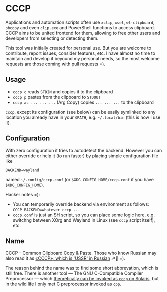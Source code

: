 # CCCP

Applications and automation scripts often use `xclip`, `xsel`, `wl-clipboard`, `pbcopy` and even `clip.exe` and PowerShell functions to access clipboard.
CCCP aims to be united frontend for them, allowing to free other users and developers from selecting or detecting them.

This tool was initially created for personal use. But you are welcome to contribute, report issues, consider features, etc.
I have almost no time to maintain and develop it beyound my personal needs, so the most welcome requests are those coming with pull requests =).

## Usage

* `cccp c` reads `STDIN` and copies it to the clipboard
* `cccp p` pastes from the clipboard to `STDOUT`
* `cccp ac ... ... ...` (Arg Copy) copies `... ... ...` to the clipboard

`cccp`, except its configuration (see below) can be easily symlinked to any location you already have in your `$PATH`, e.g. `~/.local/bin` (this is how I use it).

## Configuration

With zero configuration it tries to autodetect the backend. However you can either override or help it (to run faster) by placing simple configuration file like

```
BACKEND=wayland
```

named `~/.config/cccp.conf` (or `$XDG_CONFIG_HOME/cccp.conf` if you have `$XDG_CONFIG_HOME`).

Hacker notes =):

* You can temporarily override backend via environment as follows: `CCCP_BACKEND=whatever cccp ...`
* `cccp.conf` is just an SH script, so you can place some logic here, e.g. switchng between XOrg and Wayland in Linux (see `cccp` script itself), etc.

## Name

CCCP – Common Clipboard Copy &amp; Paste. Those who know Russian may also read it as [«СССР», which is 'USSR' in Russian](https://en.wikipedia.org/wiki/Soviet_Union) ☭🐻 =).

The reason behind the name was to find some short abbrevation, which is still free. There is another tool — The GNU C-Compatible Compiler Preprocessor — which [theoretically can be invoked as `cccp` on Solaris](https://www.opennet.ru/man.shtml?topic=cccp&category=1), but in the wild life I only met C preprocessor invoked as `cpp`.
